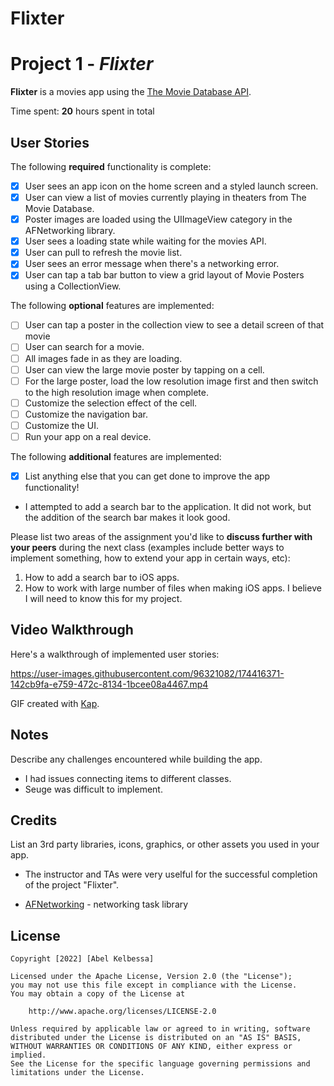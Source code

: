 # Flixter
# Project 1 - *Flixter*

**Flixter** is a movies app using the [The Movie Database API](http://docs.themoviedb.apiary.io/#).

Time spent: **20** hours spent in total

## User Stories

The following **required** functionality is complete:

- [X] User sees an app icon on the home screen and a styled launch screen.
- [X] User can view a list of movies currently playing in theaters from The Movie Database.
- [X] Poster images are loaded using the UIImageView category in the AFNetworking library.
- [X] User sees a loading state while waiting for the movies API.
- [X] User can pull to refresh the movie list.
- [X] User sees an error message when there's a networking error.
- [X] User can tap a tab bar button to view a grid layout of Movie Posters using a CollectionView.

The following **optional** features are implemented:

- [ ] User can tap a poster in the collection view to see a detail screen of that movie
- [ ] User can search for a movie.
- [ ] All images fade in as they are loading.
- [ ] User can view the large movie poster by tapping on a cell.
- [ ] For the large poster, load the low resolution image first and then switch to the high resolution image when complete.
- [ ] Customize the selection effect of the cell.
- [ ] Customize the navigation bar.
- [ ] Customize the UI.
- [ ] Run your app on a real device.

The following **additional** features are implemented:

- [X] List anything else that you can get done to improve the app functionality!
- I attempted to add a search bar to the application. It did not work, but the addition of the search bar makes it look good. 

Please list two areas of the assignment you'd like to **discuss further with your peers** during the next class (examples include better ways to implement something, how to extend your app in certain ways, etc):

1. How to add a search bar to iOS apps.
2. How to work with large number of files when making iOS apps. I believe I will need to know this for my project.

## Video Walkthrough

Here's a walkthrough of implemented user stories:

https://user-images.githubusercontent.com/96321082/174416371-142cb9fa-e759-472c-8134-1bcee08a4467.mp4


GIF created with [Kap](https://getkap.co/).

## Notes

Describe any challenges encountered while building the app.
- I had issues connecting items to different classes.
- Seuge was difficult to implement. 

## Credits

List an 3rd party libraries, icons, graphics, or other assets you used in your app.
- The instructor and TAs were very uselful for the successful completion of the project "Flixter".

- [AFNetworking](https://github.com/AFNetworking/AFNetworking) - networking task library

## License

    Copyright [2022] [Abel Kelbessa]

    Licensed under the Apache License, Version 2.0 (the "License");
    you may not use this file except in compliance with the License.
    You may obtain a copy of the License at

        http://www.apache.org/licenses/LICENSE-2.0

    Unless required by applicable law or agreed to in writing, software
    distributed under the License is distributed on an "AS IS" BASIS,
    WITHOUT WARRANTIES OR CONDITIONS OF ANY KIND, either express or implied.
    See the License for the specific language governing permissions and
    limitations under the License.
